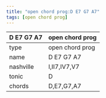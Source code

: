 ```yaml
---
title: "open chord prog:D E7 G7 A7"
tags: [open chord prog]
---
```


|D E7 G7 A7|open chord prog|
|---|---|
|type|open chord prog|
|name|D E7 G7 A7|
|nashville|I,II7,IV7,V7|
|tonic|D|
|chords|D,E7,G7,A7|


